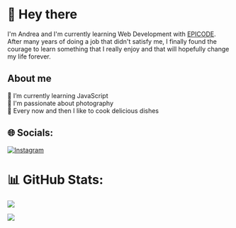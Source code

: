 # 👋 Hey there
I'm Andrea and I'm currently learning Web Development with [EPICODE](https://epicode.com/it/). After many years of doing a job that didn't satisfy me, I finally found the courage to learn something that I really enjoy and that will hopefully change my life forever.

## About me
🌱 I’m currently learning JavaScript<br>📸 I'm passionate about photography<br>🍳 Every now and then I like to cook delicious dishes

## 🌐 Socials:
[![Instagram](https://img.shields.io/badge/Instagram-%23E4405F.svg?logo=Instagram&logoColor=white)](https://instagram.com/andr_jpeg) 

# 📊 GitHub Stats:
![](https://github-readme-stats.vercel.app/api/top-langs/?username=samspi-tech&theme=dark&hide_border=false&include_all_commits=false&count_private=false&layout=compact)

![](https://www.codewars.com/users/Sam-chocolate/badges/small)

<!-- Proudly created with GPRM ( https://gprm.itsvg.in ) -->
